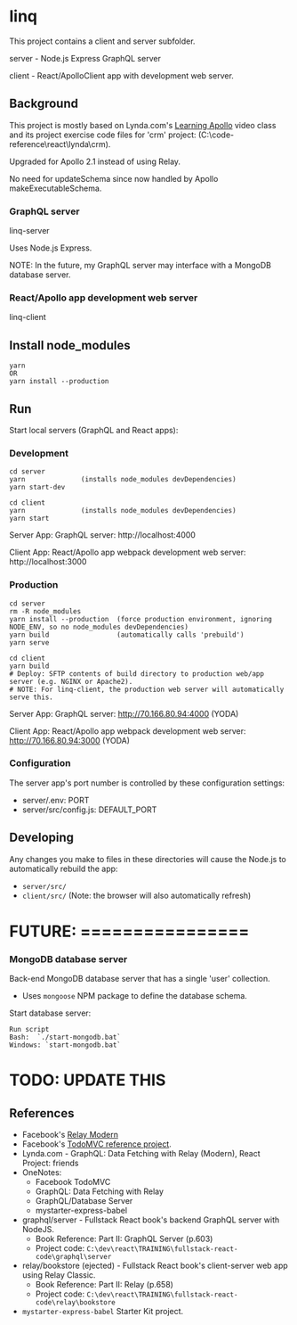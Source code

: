 # linq
This project contains a client and server subfolder.

server - Node.js Express GraphQL server

client - React/ApolloClient app with development web server.

## Background
This project is mostly based on Lynda.com's
[Learning Apollo](https://www.lynda.com/GraphQL-tutorials/Learning-Apollo/614313-2.html)
video class and its project exercise code files for
'crm' project: (C:\code-reference\react\lynda\crm).

Upgraded for Apollo 2.1 instead of using Relay.

No need for updateSchema since now handled by Apollo makeExecutableSchema.

### GraphQL server
linq-server

Uses Node.js Express.

NOTE: In the future, my GraphQL server may interface with a MongoDB database server.

### React/Apollo app development web server
linq-client


## Install node_modules
```
yarn
OR
yarn install --production
```

## Run
Start local servers (GraphQL and React apps):
### Development
```
cd server
yarn              (installs node_modules devDependencies)
yarn start-dev

cd client
yarn              (installs node_modules devDependencies)
yarn start
```
Server App: GraphQL server: http://localhost:4000

Client App: React/Apollo app webpack development web server: http://localhost:3000

### Production
```
cd server
rm -R node_modules
yarn install --production  (force production environment, ignoring NODE_ENV, so no node_modules devDependencies)
yarn build                 (automatically calls 'prebuild')
yarn serve

cd client
yarn build
# Deploy: SFTP contents of build directory to production web/app server (e.g. NGINX or Apache2).
# NOTE: For linq-client, the production web server will automatically serve this.
```
Server App: GraphQL server: http://70.166.80.94:4000  (YODA)

Client App: React/Apollo app webpack development web server: http://70.166.80.94:3000  (YODA)


### Configuration
The server app's port number is controlled by these configuration settings:
* server/.env: PORT
* server/src/config.js: DEFAULT_PORT


## Developing
Any changes you make to files in these directories will
cause the Node.js to automatically rebuild the app:
* `server/src/`
* `client/src/` (Note: the browser will also automatically refresh)


# FUTURE: ================

### MongoDB database server
Back-end MongoDB database server that has a single 'user' collection.
* Uses `mongoose` NPM package to define the database schema.

Start database server:
```
Run script
Bash:  `./start-mongodb.bat`
Windows: `start-mongodb.bat`
```


# TODO: UPDATE THIS
## References
* Facebook's [Relay Modern](https://facebook.github.io/relay/)
* Facebook's [TodoMVC reference project](https://github.com/relayjs/relay-examples/tree/master/todo).
* Lynda.com - GraphQL: Data Fetching with Relay (Modern), React Project: friends
* OneNotes:
    * Facebook TodoMVC
    * GraphQL: Data Fetching with Relay
    * GraphQL/Database Server
    * mystarter-express-babel
* graphql/server - Fullstack React book's backend GraphQL server with NodeJS.
    * Book Reference: Part II: GraphQL Server (p.603)
    * Project code: `C:\dev\react\TRAINING\fullstack-react-code\graphql\server`
* relay/bookstore (ejected) - Fullstack React book's client-server web app using Relay Classic.
    * Book Reference: Part II: Relay (p.658)
    * Project code: `C:\dev\react\TRAINING\fullstack-react-code\relay\bookstore`
* `mystarter-express-babel` Starter Kit project.
